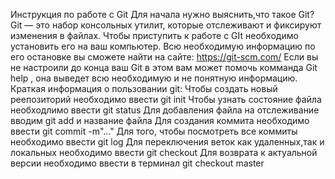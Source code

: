 Инструкция по работе с Git
Для начала нужно выяснить,что такое Git?
Git — это набор консольных утилит, которые отслеживают и фиксируют изменения в файлах.
Чтобы приступить к работе с GIt  необходимо установить его на ваш компьютер.
Всю необходимую информацию по его остановке вы сможете найти на сайте: https://git-scm.com/
Если вы не настроили до конца ваш Git
в этом вам может помочь комманда Git help , она выведет всю необходимую и не понятную информацию.
Краткая информация о пользовании git:
Чтобы создать новый реепозиторий необходимо ввести git init
Чтобы узнать состояние файла необходлимо ввести git status
Для добавления файла на отслеживание вводим git add и название файла
Для создания коммита необходимо ввести git commit -m"..."
Для того, чтобы посмотреть все коммиты необходимо ввести git log
Для переключения веток как удаленных,так и локальных необходимо ввести git checkout
Для возврата к актуальной версии необходимо ввести в терминал git checkout master